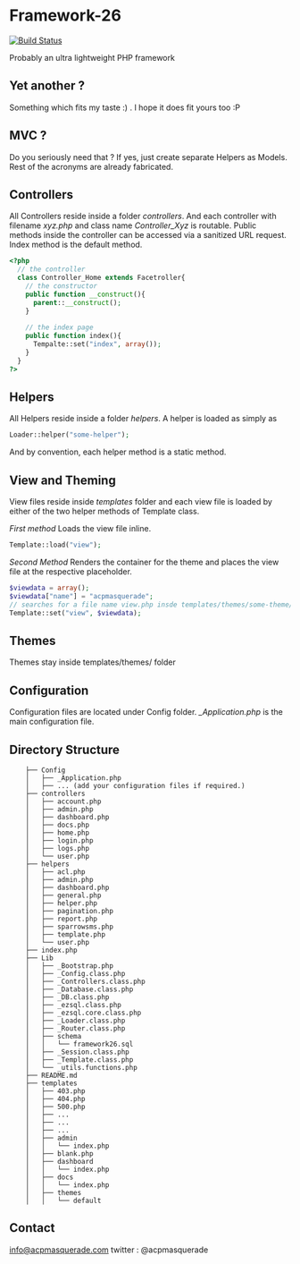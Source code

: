 Framework-26
============

[![Build Status](https://secure.travis-ci.org/acpmasquerade/framework-26.png?branch=master)](http://travis-ci.org/acpmasquerade/framework-26)

Probably an ultra lightweight PHP framework

Yet another ?
-----------

Something which fits my taste :) . I hope it does fit yours too :P 

MVC ?
-----
Do you seriously need that ? If yes, just create separate Helpers as Models. Rest of the acronyms are already fabricated.

Controllers
-----------
All Controllers reside inside a folder *controllers*.
And each controller with filename *xyz.php* and class name *Controller_Xyz* is routable. Public methods inside the controller can be accessed via a sanitized URL request.
Index method is the default method.
````php
<?php 
  // the controller
  class Controller_Home extends Facetroller{  
    // the constructor
    public function __construct(){
      parent::__construct();
    }
    
    // the index page
    public function index(){
      Tempalte::set("index", array());
    }
  }
?>
````

Helpers
-------
All Helpers reside inside a folder *helpers*. A helper is loaded as simply as 
````php
Loader::helper("some-helper");
````
And by convention, each helper method is a static method.


View and Theming
----------------
View files reside inside *templates* folder and each view file is loaded by either of the two helper methods of Template class.

*First method*
Loads the view file inline.
````php
Template::load("view");
````

*Second Method*
Renders the container for the theme and places the view file at the respective placeholder.
````php
$viewdata = array();
$viewdata["name"] = "acpmasquerade";
// searches for a file name view.php insde templates/themes/some-theme/ folder
Template::set("view", $viewdata);
````

Themes
------
Themes stay inside templates/themes/ folder 


Configuration
-------------
Configuration files are located under Config folder. *_Application.php* is the main configuration file.


Directory Structure
-------------------
        ├── Config
        │   ├── _Application.php
        │   ├── ... (add your configuration files if required.)
    	├── controllers
    	│   ├── account.php
    	│   ├── admin.php
    	│   ├── dashboard.php
    	│   ├── docs.php
    	│   ├── home.php
    	│   ├── login.php
    	│   ├── logs.php
    	│   └── user.php
    	├── helpers
    	│   ├── acl.php
    	│   ├── admin.php
    	│   ├── dashboard.php
    	│   ├── general.php
    	│   ├── helper.php
    	│   ├── pagination.php
    	│   ├── report.php
    	│   ├── sparrowsms.php
    	│   ├── template.php
    	│   └── user.php
    	├── index.php
    	├── Lib
    	│   ├── _Bootstrap.php
    	│   ├── _Config.class.php
    	│   ├── _Controllers.class.php
    	│   ├── _Database.class.php
    	│   ├── _DB.class.php
    	│   ├── _ezsql.class.php
    	│   ├── _ezsql.core.class.php
    	│   ├── _Loader.class.php
    	│   ├── _Router.class.php
    	│   ├── schema
    	│   │   └── framework26.sql
    	│   ├── _Session.class.php
    	│   ├── _Template.class.php
    	│   └── _utils.functions.php
    	├── README.md
    	├── templates
    	│   ├── 403.php
    	│   ├── 404.php
    	│   ├── 500.php
    	│   ├── ...
    	│   ├── ...
    	│   ├── ...
    	│   ├── admin
    	│   │   └── index.php
    	│   ├── blank.php
    	│   ├── dashboard
    	│   │   └── index.php
    	│   ├── docs
    	│   │   └── index.php
    	│   ├── themes
    	│   │   └── default
    


Contact
-----------
info@acpmasquerade.com
twitter : @acpmasquerade
